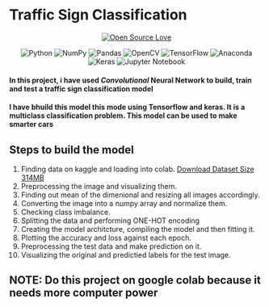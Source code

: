 # Traffic Sign Classification

<div>
<center>

[![Open Source Love](https://badges.frapsoft.com/os/v1/open-source.svg?v=103)](https://github.com/ellerbrock/open-source-badges/)
</center>
</div>

<center>

![Python](https://img.shields.io/badge/python-3670A0?style=for-the-badge&logo=python&logoColor=ffdd54)
![NumPy](https://img.shields.io/badge/numpy-%23013243.svg?style=for-the-badge&logo=numpy&logoColor=white)
![Pandas](https://img.shields.io/badge/pandas-%23150458.svg?style=for-the-badge&logo=pandas&logoColor=white)
![OpenCV](https://img.shields.io/badge/opencv-%23white.svg?style=for-the-badge&logo=opencv&logoColor=white)
![TensorFlow](https://img.shields.io/badge/TensorFlow-%23FF6F00.svg?style=for-the-badge&logo=TensorFlow&logoColor=white)
![Anaconda](https://img.shields.io/badge/Anaconda-%2344A833.svg?style=for-the-badge&logo=anaconda&logoColor=white)
![Keras](https://img.shields.io/badge/Keras-%23D00000.svg?style=for-the-badge&logo=Keras&logoColor=white)
![Jupyter Notebook](https://img.shields.io/badge/jupyter-%23FA0F00.svg?style=for-the-badge&logo=jupyter&logoColor=white)

</center>

#### In this project, i have used ***Convolutional*** Neural Network to build, train and test a traffic sign classification model

#### I have bhuild this model this mode using Tensorflow and keras. It is a multiclass classification problem. This model can be used to make smarter cars

## Steps to build the model

1. Finding data on kaggle and loading into colab. [Download Dataset Size 314MB](https://www.kaggle.com/meowmeowmeowmeowmeow/gtsrb-german-traffic-sign/download)
2. Preprocessing the image and visualizing them.
3. Finding out mean of the dimenional and resizing all images accordingly.
4. Converting the image into a numpy array and normalize them.
5. Checking class imbalance.
6. Splitting the data and performing ONE-HOT encoding
7. Creating the model architcture, compiling the model and then fitting it.
8. Plotting the accuracy and loss against each epoch.
9. Preprocessing the test data and make prediction on it.
10. Visualizing the original and predictied labels for the test image.

## NOTE: Do this project on google colab because it needs more computer power
